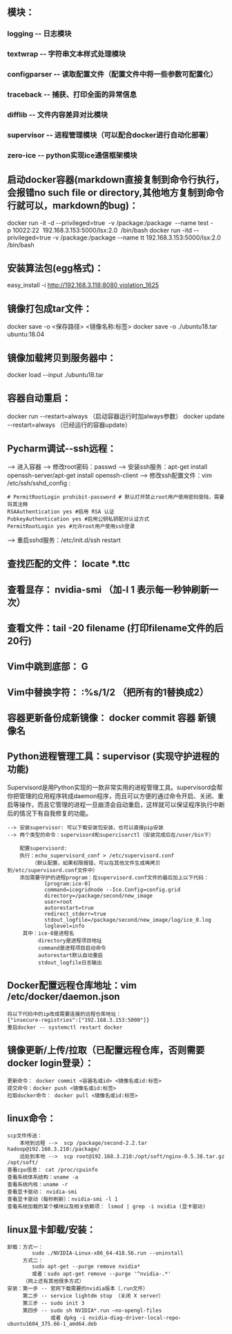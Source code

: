 ## 模块：
### logging -- 日志模块
### textwrap -- 字符串文本样式处理模块
### configparser -- 读取配置文件（配置文件中将一些参数可配置化）
### traceback -- 捕获、打印全面的异常信息
### difflib -- 文件内容差异对比模块
### supervisor -- 进程管理模块（可以配合docker进行自动化部署）
### zero-ice -- python实现ice通信框架模块

## 启动docker容器(markdown直接复制到命令行执行，会报错no such file or directory,其他地方复制到命令行就可以，markdown的bug)：
docker run -it -d --privileged=true  -v /package:/package  --name test -p 10022:22  192.168.3.153:5000/lsx:2.0  /bin/bash
docker run -itd --privileged=true  -v /package:/package  --name tt  192.168.3.153:5000/lsx:2.0  /bin/bash

## 安装算法包(egg格式)：
easy_install  -i http://192.168.3.118:8080 violation_1625

## 镜像打包成tar文件：
docker save -o <保存路径> <镜像名称:标签>
docker save -o ./ubuntu18.tar ubuntu:18.04

## 镜像加载拷贝到服务器中：
docker load --input ./ubuntu18.tar

## 容器自动重启：
docker run --restart=always  （启动容器运行时加always参数）
docker update --restart=always <CONTAINER ID>（已经运行的容器update）

## Pycharm调试--ssh远程：
--> 进入容器
--> 修改root密码：passwd
--> 安装ssh服务：apt-get install openssh-server/apt-get install openssh-client
--> 修改ssh配置文件：vim /etc/ssh/sshd_config  :

	# PermitRootLogin prohibit-password # 默认打开禁止root用户使用密码登陆，需要将其注释
	RSAAuthentication yes #启用 RSA 认证
	PubkeyAuthentication yes #启用公钥私钥配对认证方式
	PermitRootLogin yes #允许root用户使用ssh登录

--> 重启sshd服务：/etc/init.d/ssh restart

## 查找匹配的文件： locate *.ttc

## 查看显存： nvidia-smi （加-l 1 表示每一秒钟刷新一次）

## 查看文件：tail -20 filename  (打印filename文件的后20行)

## Vim中跳到底部： G
## Vim中替换字符： :%s/1/2 （把所有的1替换成2）


## 容器更新备份成新镜像： docker commit 容器 新镜像名

## Python进程管理工具：supervisor (实现守护进程的功能)
Supervisord是用Python实现的一款非常实用的进程管理工具。supervisord会帮你把管理的应用程序转成daemon程序，而且可以方便的通过命令开启、关闭、重启等操作，而且它管理的进程一旦崩溃会自动重启，这样就可以保证程序执行中断后的情况下有自我修复的功能。

	--> 安装supervisor: 可以下载安装包安装，也可以直接pip安装
	--> 两个类型的命令：supervisord和supercisorctl（安装完成后在/user/bin下）
	
	    配置supervisord: 
	    执行：echo_supervisord_conf > /etc/supervisord.conf 
	        （默认配置，如果权限报错，可以在其他文件生成再拷贝到/etc/supervisord.conf文件中）
	    添加需要守护的进程program：在supervisord.conf文件的最后加上以下代码：
				[program:ice-0]   
				command=icegridnode --Ice.Config=config.grid
				directory=/package/second/new_image
				user=root
				autorestart=true
				redirect_stderr=true
				stdout_logfile=/package/second/new_image/log/ice_0.log
				loglevel=info
	     其中：ice-0是进程名
	          directory是进程项目地址
	          command是进程项目启动命令  
	          autorestart默认自动重启
	          stdout_logfile日志输出
## Docker配置远程仓库地址：vim /etc/docker/daemon.json 
	将以下代码中的ip改成需要连接的远程仓库地址：
	{"insecure-registries":["192.168.3.153:5000"]}
    重启docker -- systemctl restart docker

## 镜像更新/上传/拉取（已配置远程仓库，否则需要docker login登录）：
	更新命令： docker commit <容器名或id> <镜像名或id:标签>
	提交命令：docker push <镜像名或id:标签>
	拉取docker命令： docker pull <镜像名或id:标签>

## linux命令：
    scp文件传送：
		本地到远程 -->  scp /package/second-2.2.tar hadoop@192.168.3.210:/package/
		远处到本地 -->  scp root@192.168.3.210:/opt/soft/nginx-0.5.38.tar.gz  /opt/soft/
    查看cpu信息： cat /proc/cpuinfo
    查看系统体系结构：uname -a
    查看系统内核：uname -r
    查看显卡驱动： nvidia-smi
    查看显卡驱动（每秒刷新）：nvidia-smi -l 1
    查看系统加载的某个模块以及相关依赖项： lsmod | grep -i nvidia (显卡驱动)
## linux显卡卸载/安装：
	卸载：方式一：
	        sudo ./NVIDIA-Linux-x86_64-418.56.run --uninstall
	     方式二：
	        sudo apt-get --purge remove nvidia* 
	        或者：sudo apt-get remove --purge '^nvidia-.*'
	     （网上还有其他很多方式）
	安装：第一步 -- 官网下载需要的nvidia版本（.run文件）
	     第二步 -- service lightdm stop （关闭 X server）
	     第三步 -- sudo init 3
	     第四步 -- sudo sh NVIDIA*.run –no-opengl-files
	              或者 dpkg -i nvidia-diag-driver-local-repo-ubuntu1604_375.66-1_amd64.deb
